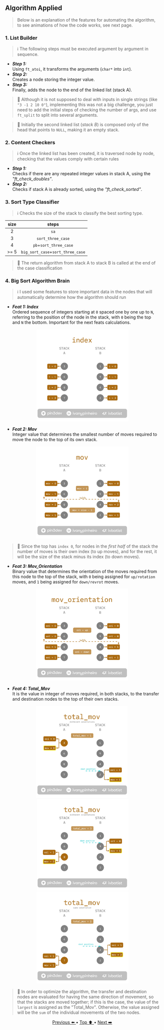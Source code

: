 ## Algorithm Applied <a id="apply"></a>

> Below is an explanation of the features for automating the algorithm,  
to see animations of how the code works, see next page.  

### 1. List Builder <a id="builder"></a>

> ℹ️ The following steps must be executed argument by argument in sequence. 

* **_Step 1:_**  
Using `ft_atoi`, it transforms the arguments (`char*` into `int`).   
* **_Step 2:_**  
Creates a node storing the integer value.
* **_Step 3:_**  
Finally, adds the node to the end of the linked list (stack A).  

> 🚨 Although it is not supposed to deal with inputs in single strings (like `"3 -1 2 10 0"`), implementing this was not a big challenge, you just need to add the initial steps of checking the number of args, and use `ft_split` to split into several arguments.  

> 🚨 Initially the second linked list (_stack B_) is composed only of the head that points to `NULL`, making it an empty stack.

### 2. Content Checkers <a id="checkers"></a>
> ℹ️ Once the linked list has been created, it is traversed node by node, checking that the values comply with certain rules 

* **_Step 1:_**  
Checks if there are any repeated integer values in stack A, using the _"ft_check_doubles"_.  
* **_Step 2:_**  
Checks if stack A is already sorted, using the _"ft_check_sorted"_.  

### 3. Sort Type Classifier <a id="classifier"></a>
> ℹ️ Checks the size of the stack to classify the best sorting type.  

| size | steps |
|:----:|:-----:|
| 2    | `sa`  |
| 3    | `sort_three_case` |
| 4    | `pb`+`sort_three_case` |
| >= 5 | `big_sort_case`+`sort_three_case` |  

> 🚨 The return algorithm from stack A to stack B is called at the end of the case classification 

### 4. Big Sort Algorithm Brain <a id="brain"></a>
> ℹ️ I used some features to store important data in the nodes that will automatically determine how the algorithm should run

* **_Feat 1: Index_**  
Ordered sequence of integers starting at `0` spaced one by one up to `N`, referring to the position of the node in the stack, with `0` being the top and `N` the bottom. Important for the next feats calculations.  

<p align="center">
  <img src="https://github.com/pin3dev/42_Cursus/blob/a708c0de6d3fdc729bb720318b5d35bdaa9551c0/assets/PushSwap/Tutorial/feat_1.jpg" width="300" height="300" />
</p>

* **_Feat 2: Mov_**  
Integer value that determines the smallest number of moves required to move the node to the top of its own stack.  

<p align="center">
  <img src="https://github.com/pin3dev/42_Cursus/blob/a708c0de6d3fdc729bb720318b5d35bdaa9551c0/assets/PushSwap/Tutorial/feat_2.jpg" width="300" height="300" />
</p>


> 🚨 Since the top has `index 0`, for nodes in the _first half_ of the stack the number of moves is their own index (to up moves), and for the rest, it will be the size of the stack minus its index (to down moves). 

* **_Feat 3: Mov_Orientation_**  
Binary value that determines the orientation of the moves required from this node to the top of the stack, with `0` being assigned for `up/rotation` moves, and `1` being assigned for `down/revrot` moves.  


<p align="center">
  <img src="https://github.com/pin3dev/42_Cursus/blob/a708c0de6d3fdc729bb720318b5d35bdaa9551c0/assets/PushSwap/Tutorial/feat_3.jpg" width="300" height="300" />
</p>

* **_Feat 4: Total_Mov_**  
It is the value in integer of moves required, in both stacks,  to the transfer and destination nodes to the top of their own stacks.  


<p align="center">
  <img src="https://github.com/pin3dev/42_Cursus/blob/a708c0de6d3fdc729bb720318b5d35bdaa9551c0/assets/PushSwap/Tutorial/feat_4_1.jpg" width="300" height="300" />

  <img src="https://github.com/pin3dev/42_Cursus/blob/a708c0de6d3fdc729bb720318b5d35bdaa9551c0/assets/PushSwap/Tutorial/feat_4_2.jpg" width="300" height="300" />

  <img src="https://github.com/pin3dev/42_Cursus/blob/a708c0de6d3fdc729bb720318b5d35bdaa9551c0/assets/PushSwap/Tutorial/feat_4_3.jpg" width="300" height="300" />
</p>

> 🚨 In order to optimize the algorithm, the transfer and destination nodes are evaluated for having the same direction of movement, so that the stacks are moved together; if this is the case, the value of the `largest` is assigned as the "Total_Mov". Otherwise, the value assigned will be the `sum` of the individual movements of the two nodes.  


<!--
* **_Dest_Place_**  
It is a pointer to the node in another stack (stack B) which will be the intended destination of the current node (stack A), and is calculated following the rules of the [algorithm](https://github.com/pin3dev/42_Push_Swap/wiki/Algorithm). Although "dest_place" is not a feat, it is important for the future assignment of the "total_mov" feat.  

5.5. Best case
> Após todas atribuições anteriores, o best case percorre toda a stack a tentando encontrar o node com o total mov com menor valor, sendo esse o melhor caso -->

<p align="center">
 <a href="https://github.com/pin3dev/42_Cursus/blob/main/tutorial/PushSwap/EN/docs/concepts.md"> Previous ⬅️ </a> •
<a href="#apply"> Top ⬆️ </a> •
<a href="https://github.com/pin3dev/42_Cursus/blob/main/tutorial/PushSwap/EN/docs/extras.md">Next ➡️ </a>
</p>

